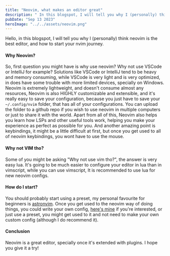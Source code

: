 ```yaml
---
title: "Neovim, what makes an editor great"
description: " In this blogspot, I will tell you why I (personally) think neovim is the best editor, and how to start your nvim journey."
pubDate: "Sep 13 2023"
heroImage: "../../assets/neovim.png"
---
```


Hello, in this blogspot, I will tell you why I (personally) think neovim is the best editor, and how to start your nvim journey.

#### Why Neovim?

So, first question you might have is why use neovim? Why not use VSCode or IntelliJ for example? Solutions like VSCode or IntelliJ tend to be heavy and memory consuming, while VSCode is very light and is very optimized, in does have some trouble with more limited devices, specially on Windows. Neovim is extremely lightweight, and doesn't consume almost any resources, Neovim is also HIGHLY customizable and extensible, and it's really easy to save your configuration, because you just have to save your `~/.config/nvim` folder, that has all of your configurations. You can upload the folder to a github repo if you wish to use neovim in multiple computers or just to share it with the world. Apart from all of this, Neovim also helps you learn how LSPs and other useful tools work, helping you make your experience as perfect as possible for you. And another amazing point is keybindings, it might be a little difficult at first, but once you get used to all of neovim keybindings, you wont have to use the mouse.

#### Why not VIM tho?

Some of you might be asking "Why not use vim tho?", the answer is very easy lua. It's going to be much easier to configure your editor in lua than in vimscript, while you can use vimscript, It is recommended to use lua for new neovim configs.

#### How do I start?

You should probably start using a preset, my personal favourite for beginners is [astronvim](https://github.com/AstroNvim/AstroNvim). Once you get used to the neovim way of doing things, you could write your own config, [here's mine](https://github.com/angelnext/dotfiles/tree/main/.config/nvim) if you're interested, or just use a preset, you might get used to it and not need to make your own custom config (although I do recommend it).

#### Conclusion

Neovim is a great editor, specially once it's extended with plugins. I hope you give it a try!
